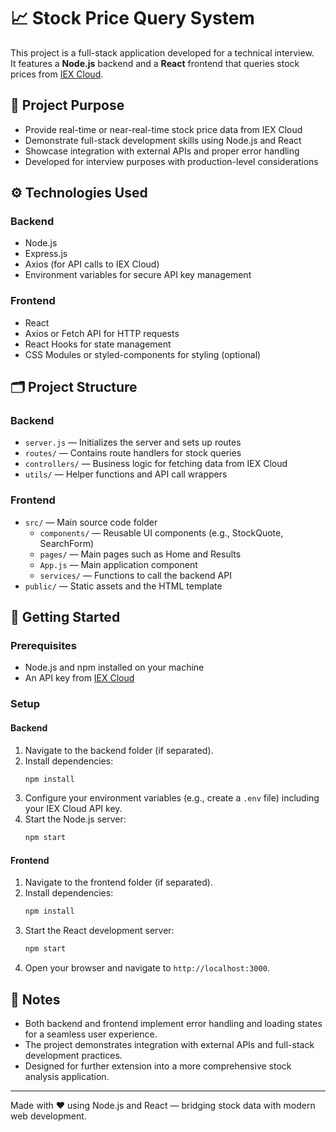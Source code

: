 # 📈 Stock Price Query System

This project is a full-stack application developed for a technical interview.  
It features a **Node.js** backend and a **React** frontend that queries stock prices from [IEX Cloud](https://cloud.iexapis.com).

## 🎯 Project Purpose

- Provide real-time or near-real-time stock price data from IEX Cloud  
- Demonstrate full-stack development skills using Node.js and React  
- Showcase integration with external APIs and proper error handling  
- Developed for interview purposes with production-level considerations

## ⚙️ Technologies Used

### Backend
- Node.js  
- Express.js  
- Axios (for API calls to IEX Cloud)  
- Environment variables for secure API key management

### Frontend
- React  
- Axios or Fetch API for HTTP requests  
- React Hooks for state management  
- CSS Modules or styled-components for styling (optional)

## 🗂 Project Structure

### Backend
- `server.js` — Initializes the server and sets up routes  
- `routes/` — Contains route handlers for stock queries  
- `controllers/` — Business logic for fetching data from IEX Cloud  
- `utils/` — Helper functions and API call wrappers

### Frontend
- `src/` — Main source code folder  
  - `components/` — Reusable UI components (e.g., StockQuote, SearchForm)  
  - `pages/` — Main pages such as Home and Results  
  - `App.js` — Main application component  
  - `services/` — Functions to call the backend API  
- `public/` — Static assets and the HTML template

## 🚀 Getting Started

### Prerequisites
- Node.js and npm installed on your machine  
- An API key from [IEX Cloud](https://cloud.iexapis.com)

### Setup

#### Backend
1. Navigate to the backend folder (if separated).  
2. Install dependencies:
   ```bash
   npm install
   ```
3. Configure your environment variables (e.g., create a `.env` file) including your IEX Cloud API key.  
4. Start the Node.js server:
   ```bash
   npm start
   ```

#### Frontend
1. Navigate to the frontend folder (if separated).  
2. Install dependencies:
   ```bash
   npm install
   ```
3. Start the React development server:
   ```bash
   npm start
   ```
4. Open your browser and navigate to `http://localhost:3000`.

## 📌 Notes

- Both backend and frontend implement error handling and loading states for a seamless user experience.  
- The project demonstrates integration with external APIs and full-stack development practices.  
- Designed for further extension into a more comprehensive stock analysis application.

---

Made with ❤️ using Node.js and React — bridging stock data with modern web development.
